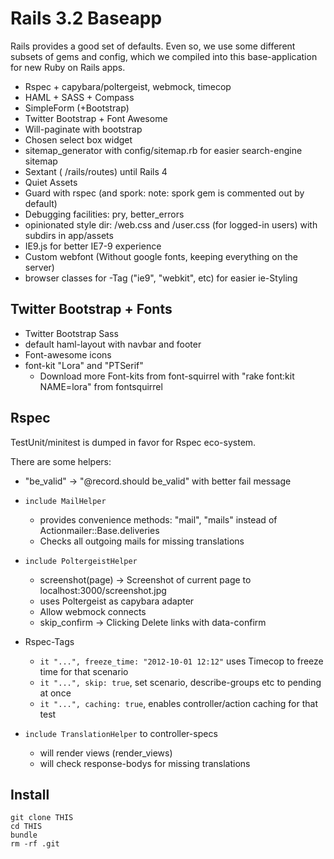 # Rails 3.2 Baseapp

Rails provides a good set of defaults. Even so, we use some different subsets of gems and config, which we compiled into this base-application for new Ruby on Rails apps.

* Rspec + capybara/poltergeist, webmock, timecop
* HAML + SASS + Compass
* SimpleForm (+Bootstrap)
* Twitter Bootstrap + Font Awesome
* Will-paginate with bootstrap
* Chosen select box widget
* sitemap_generator with config/sitemap.rb for easier search-engine sitemap
* Sextant ( /rails/routes) until Rails 4
* Quiet Assets
* Guard with rspec (and spork: note: spork gem is commented out by default)
* Debugging facilities: pry, better\_errors
* opinionated style dir: /web.css and /user.css (for logged-in users) with subdirs in app/assets
* IE9.js for better IE7-9 experience
* Custom webfont (Without google fonts, keeping everything on the server)
* browser classes for <html>-Tag ("ie9", "webkit", etc) for easier ie-Styling



## Twitter Bootstrap + Fonts

* Twitter Bootstrap Sass
* default haml-layout with navbar and footer
* Font-awesome icons
* font-kit "Lora" and "PTSerif"
  * Download more Font-kits from font-squirrel with "rake font:kit NAME=lora" from fontsquirrel

## Rspec

TestUnit/minitest is dumped in favor for Rspec eco-system.

There are some helpers:

* "be_valid" -> "@record.should be_valid" with better fail message
* ``include MailHelper``
  * provides convenience methods: "mail", "mails" instead of Actionmailer::Base.deliveries
  * Checks all outgoing mails for missing translations
* ``include PoltergeistHelper``
  * screenshot(page) -> Screenshot of current page to localhost:3000/screenshot.jpg
  * uses Poltergeist as capybara adapter
  * Allow webmock connects
  * skip_confirm -> Clicking Delete links with data-confirm

* Rspec-Tags
  * ``it "...", freeze_time: "2012-10-01 12:12"`` uses Timecop to freeze time for that scenario
  * ``it "...", skip: true``, set scenario, describe-groups etc to pending at once
  * ``it "...", caching: true``, enables controller/action caching for that test
* ``include TranslationHelper`` to controller-specs
  * will render views (render_views)
  * will check response-bodys for missing translations



## Install

```
git clone THIS
cd THIS
bundle
rm -rf .git
```
